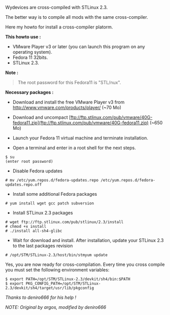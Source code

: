 Wydevices are cross-compiled with STLinux 2.3.

The better way is to compile all mods with the same cross-compiler.

Here my howto for install a cross-compiler platorm.


**This howto use :**
  * VMware Player v3 or later (you can launch this program on any operating system).
  * Fedora 11 32bits.
  * STLinux 2.3.

**Note :**
> The root password for this Fedora11 is "STL/nux".

**Necessary packages :**
  * Download and install the free VMware Player v3 from http://www.vmware.com/products/player/ (~70 Mo)
  * Download and uncompact [ftp://ftp.stlinux.com/pub/vmware/40G-fedora11.zip](ftp://ftp.stlinux.com/pub/vmware/40G-fedora11.zip) (~650 Mo)

  * Launch your Fedora 11 virtual machine and terminate installation.
  * Open a terminal and enter in a root shell for the next steps.
```
$ su
(enter root password)
```
  * Disable Fedora updates
```
# mv /etc/yum.repos.d/fedora-updates.repo /etc/yum.repos.d/fedora-updates.repo.off
```
  * Install some additional Fedora packages
```
# yum install wget gcc patch subversion
```
  * Install STLinux 2.3 packages
```
# wget ftp://ftp.stlinux.com/pub/stlinux/2.3/install
# chmod +x install
# ./install all-sh4-glibc
```

  * Wait for download and install. After installation, update your STLinux 2.3 to the last packages revision
```
# /opt/STM/STLinux-2.3/host/bin/stmyum update
```

Yes, you are now ready for cross-compilation. Every time you cross compile you must set the following environment variables:

```
$ export PATH=/opt/STM/STLinux-2.3/devkit/sh4/bin:$PATH
$ export PKG_CONFIG_PATH=/opt/STM/STLinux-2.3/devkit/sh4/target/usr/lib/pkgconfig
```

_Thanks to deniro666 for his help !_

_NOTE: Original by argos, modified by deniro666_